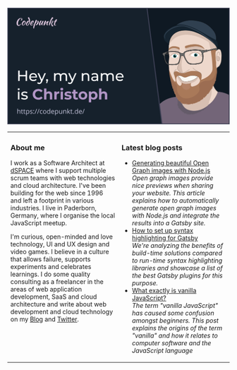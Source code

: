 <a href="https://codepunkt.de/"><img src="hey.svg" alt="Hey, my name is Christoph!" /></a>

<table><tr><td valign="top" width="50%">

### About me

<!-- about_me start -->
I work as a Software Architect at [dSPACE](https://www.dspace.com/en/pub/home.cfm) where I support multiple scrum teams with web technologies and cloud architecture. I've been building for the web since 1996 and left a footprint in various industries. I live in Paderborn, Germany, where I organise the local JavaScript meetup.

I'm curious, open-minded and love technology, UI and UX design and video games. I believe in a culture that allows failure, supports experiments and celebrates learnings. I do some quality consulting as a freelancer in the areas of web application development, SaaS and cloud architecture and write about web development and cloud technology on my [Blog](https://codepunkt.de/writing) and [Twitter](https://twitter.com/code_punkt).
<!-- about_me end -->

</td><td valign="top" width="50%">

### Latest blog posts

<!-- blog_posts start -->
- [Generating beautiful Open Graph images with Node.js](https://codepunkt.de/writing/generating-beautiful-open-graph-images-with-nodejs/)  
_Open graph images provide nice previews when sharing your website. This article explains how to automatically generate open graph images with Node.js and integrate the results into a Gatsby site._
- [How to set up syntax highlighting for Gatsby](https://codepunkt.de/writing/how-to-set-up-syntax-highlighting-for-gatsby/)  
_We're analyzing the benefits of build-time solutions compared to run-time syntax highlighting libraries and showcase a list of the best Gatsby plugins for this purpose._
- [What exactly is vanilla JavaScript?](https://codepunkt.de/writing/what-exactly-is-vanilla-js/)  
_The term "vanilla JavaScript" has caused some confusion amongst beginners. This post explains the origins of the term "vanilla" and how it relates to computer software and the JavaScript language_
<!-- blog_posts end -->

</td></tr></table>

<!-- <a href="https://github.com/codepunkt/codepunkt/actions"><img src="https://github.com/simonw/simonw/workflows/Build%20README/badge.svg" align="right" alt="Build README"></a> <a href="https://simonwillison.net/2020/Jul/10/self-updating-profile-readme/">How this works</a> -->
